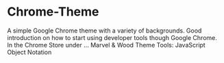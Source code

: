 # Chrome-Theme
A simple Google Chrome theme with a variety of backgrounds. Good introduction on how to start using developer tools though Google Chrome.  In the Chrome Store under ... Marvel &amp; Wood Theme  Tools: JavaScript Object Notation
